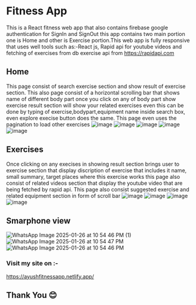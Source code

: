 # Fitness App
This is a React fitness web app that also contains firebase google authentication for SignIn and SignOut this app contains two main portion one is Home and other is Exercise portion.This web app is fully responsive that uses well tools such as:-React js, Rapid api for youtube videos and fetching of exercises from db exercise api from https://rapidapi.com
## Home
This page consist of search exercise section and show result of exercise section. This also page consist of a horizontal scrolling bar that shows name of different body part once you click on any of body part show exercise result section will show your related exercises even this can be done by typing of exercise,bodypart,equipment name inside search box, even explore execise button does the same. This page even uses the pagination to load other exercises
![image](https://github.com/user-attachments/assets/0e2a639c-aff9-466a-936e-86b2ba58be2c)
![image](https://github.com/user-attachments/assets/877d152c-e0a8-4cb2-b8d3-d8f161f17036)
![image](https://github.com/user-attachments/assets/f34486d4-afc0-44e8-84a9-85fbbed08555)
![image](https://github.com/user-attachments/assets/eb1ad691-3dcf-4c2d-9d21-7b08ea4733df)
![image](https://github.com/user-attachments/assets/cd06a802-3e10-4f07-81a2-928e0b9c1567)
## Exercises
Once clicking on any execises in showing result section brings user to exercise section that display discription of exercise that includes it name, small summary, target places where this exercise works this page also consist of related videos section that display the youtube video that are being fetched by rapid api. This page also consist suggested exercise and related equipment section in form of scroll bar 
![image](https://github.com/user-attachments/assets/603fc140-3bfd-4c62-95e2-055fefcfb05a)
![image](https://github.com/user-attachments/assets/d08ed3b6-7693-426e-a267-5ab2ddac9df9)
![image](https://github.com/user-attachments/assets/b89d667e-00bb-4dc5-84d8-d2e5b446ec66)
![image](https://github.com/user-attachments/assets/b9fed0b4-133f-4b59-86b2-2bcbfb6d5969)
## Smarphone view
![WhatsApp Image 2025-01-26 at 10 54 46 PM (1)](https://github.com/user-attachments/assets/7f3c34b1-9214-48dd-961f-bf309147fea1)
![WhatsApp Image 2025-01-26 at 10 54 47 PM](https://github.com/user-attachments/assets/93be0f22-9746-4c87-a2e2-db5cf0cabc4a)
![WhatsApp Image 2025-01-26 at 10 54 46 PM](https://github.com/user-attachments/assets/7c6b05a8-0c7f-4ce4-a28b-0f3888710aca)

### Visit my site on :-
https://ayushfitnessapp.netlify.app/
## Thank You 😊
